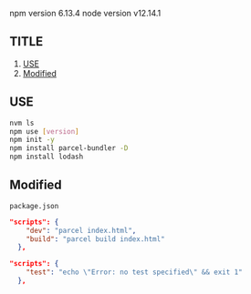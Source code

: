 npm version
6.13.4
node version 
v12.14.1

## TITLE
1. [USE](#USE)
2. [Modified](#Modified)

## USE
```bash
nvm ls
npm use [version]
npm init -y
npm install parcel-bundler -D
npm install lodash 
```

## Modified
`package.json`
```json
"scripts": {
    "dev": "parcel index.html",
    "build": "parcel build index.html"
  },
```

```json
"scripts": {
    "test": "echo \"Error: no test specified\" && exit 1"
  },
```